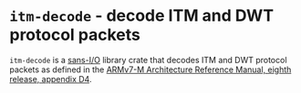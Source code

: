 # `itm-decode` - decode ITM and DWT protocol packets

`itm-decode` is a [sans-I/O](https://sans-io.readthedocs.io/) library
crate that decodes ITM and DWT protocol packets as defined in the
[ARMv7-M Architecture Reference Manual, eighth release, appendix
D4](https://developer.arm.com/documentation/ddi0403/ed/).
